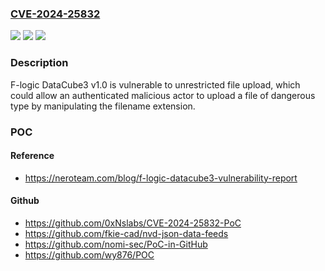 ### [CVE-2024-25832](https://cve.mitre.org/cgi-bin/cvename.cgi?name=CVE-2024-25832)
![](https://img.shields.io/static/v1?label=Product&message=n%2Fa&color=blue)
![](https://img.shields.io/static/v1?label=Version&message=n%2Fa&color=blue)
![](https://img.shields.io/static/v1?label=Vulnerability&message=n%2Fa&color=brighgreen)

### Description

F-logic DataCube3 v1.0 is vulnerable to unrestricted file upload, which could allow an authenticated malicious actor to upload a file of dangerous type by manipulating the filename extension.

### POC

#### Reference
- https://neroteam.com/blog/f-logic-datacube3-vulnerability-report

#### Github
- https://github.com/0xNslabs/CVE-2024-25832-PoC
- https://github.com/fkie-cad/nvd-json-data-feeds
- https://github.com/nomi-sec/PoC-in-GitHub
- https://github.com/wy876/POC

